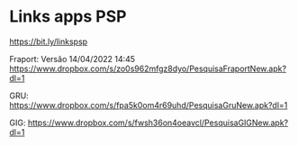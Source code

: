 # Links apps PSP
https://bit.ly/linkspsp

Fraport:
Versão 14/04/2022 14:45
https://www.dropbox.com/s/zo0s962mfgz8dyo/PesquisaFraportNew.apk?dl=1

GRU:
https://www.dropbox.com/s/fpa5k0om4r69uhd/PesquisaGruNew.apk?dl=1

GIG:
https://www.dropbox.com/s/fwsh36on4oeavcl/PesquisaGIGNew.apk?dl=1



